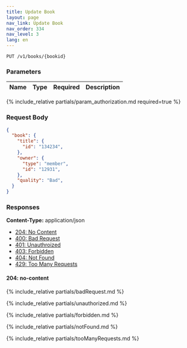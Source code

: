 ```yaml
---
title: Update Book
layout: page
nav_link: Update Book
nav_order: 334
nav_level: 3
lang: en
---
```


```
PUT /v1/books/{bookid}
```

### Parameters

| Name | Type  | Required | Description |
|:--------------|:--------|:----------:|:----------------------------------------------------------------------------------|
{% include_relative partials/param_authorization.md required=true %}

### Request Body
```json
{
  "book": {
    "title": {
      "id": "134234",
    },
    "owner": {
      "type": "member",
      "id": "12931",
    },
    "quality": "Bad",
  }
}
```

### Responses
**Content-Type:** application/json
- [204: No Content](#200-no-content)
- [400: Bad Request](#400-bad-request)
- [401: Unauthroized](#401-unauthorized)
- [403: Forbidden](#403-forbidden)
- [404: Not Found](#404-not-found)
- [429: Too Many Requests](#429-too-many-requests)

#### 204: no-content


{% include_relative partials/badRequest.md %}

{% include_relative partials/unauthorized.md %}

{% include_relative partials/forbidden.md %}

{% include_relative partials/notFound.md %}

{% include_relative partials/tooManyRequests.md %}
